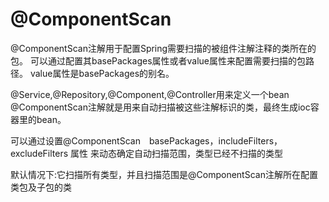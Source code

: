# @ComponentScan

@ComponentScan注解用于配置Spring需要扫描的被组件注解注释的类所在的包。
可以通过配置其basePackages属性或者value属性来配置需要扫描的包路径。
value属性是basePackages的别名。

@Service,@Repository,@Component,@Controller用来定义一个bean
@ComponentScan注解就是用来自动扫描被这些注解标识的类，最终生成ioc容器里的bean。

可以通过设置@ComponentScan　basePackages，includeFilters，excludeFilters 属性
来动态确定自动扫描范围，类型已经不扫描的类型

默认情况下:它扫描所有类型，并且扫描范围是@ComponentScan注解所在配置类包及子包的类


